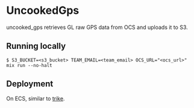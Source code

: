 # UncookedGps

uncooked_gps retrieves GL raw GPS data from OCS and uploads it to S3.

## Running locally

```
$ S3_BUCKET=<s3_bucket> TEAM_EMAIL=<team_email> OCS_URL="<ocs_url>" mix run --no-halt
```

## Deployment

On ECS, similar to [trike](https://github.com/mbta/trike).
